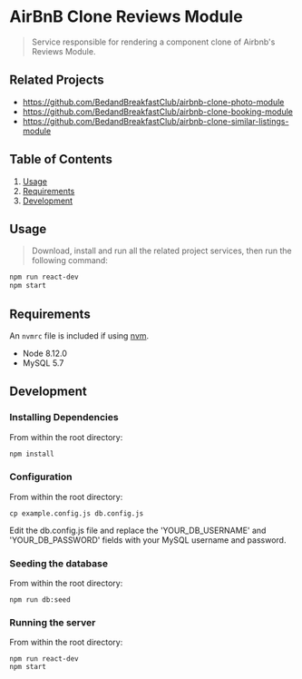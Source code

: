 # AirBnB Clone Reviews Module

> Service responsible for rendering a component clone of Airbnb's Reviews Module.

## Related Projects

  - https://github.com/BedandBreakfastClub/airbnb-clone-photo-module
  - https://github.com/BedandBreakfastClub/airbnb-clone-booking-module
  - https://github.com/BedandBreakfastClub/airbnb-clone-similar-listings-module

## Table of Contents

1. [Usage](#Usage)
1. [Requirements](#requirements)
1. [Development](#development)

## Usage

> Download, install and run all the related project services, then run the following command:
```sh
npm run react-dev
npm start
```

## Requirements

An `nvmrc` file is included if using [nvm](https://github.com/creationix/nvm).

- Node 8.12.0
- MySQL 5.7

## Development

### Installing Dependencies

From within the root directory:

```sh
npm install
```

### Configuration

From within the root directory:

```
cp example.config.js db.config.js
```

Edit the db.config.js file and replace the 'YOUR_DB_USERNAME' and 'YOUR_DB_PASSWORD' fields with your MySQL username and password.

### Seeding the database

From within the root directory:

```
npm run db:seed
```

### Running the server

From within the root directory:

```
npm run react-dev
npm start
```
